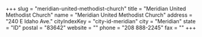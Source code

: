 +++
slug = "meridian-united-methodist-church"
title = "Meridian United Methodist Church"
name = "Meridian United Methodist Church"
address = "240 E Idaho Ave."
cityIndexKey = "city-id-meridian"
city = "Meridian"
state = "ID"
postal = "83642"
website = ""
phone = "208 888-2245"
fax = ""
+++
